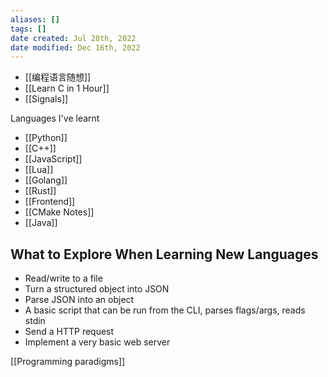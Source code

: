 ```yaml
---
aliases: []
tags: []
date created: Jul 28th, 2022
date modified: Dec 16th, 2022
---
```

- [[编程语言随想]]  
- [[Learn C in 1 Hour]]  
- [[Signals]]

Languages I've learnt  
- [[Python]]  
- [[C++]]  
- [[JavaScript]]  
- [[Lua]]  
- [[Golang]]  
- [[Rust]]  
- [[Frontend]]
- [[CMake Notes]]
- [[Java]]

## What to Explore When Learning New Languages
- Read/write to a file
- Turn a structured object into JSON
- Parse JSON into an object
- A basic script that can be run from the CLI, parses flags/args, reads stdin
- Send a HTTP request
- Implement a very basic web server

[[Programming paradigms]]